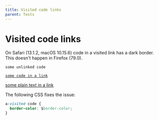 ```yaml
---
title: Visited code links
parent: Tests
---
```

# Visited code links

On Safari (13.1.2, macOS 10.15.6) code in a visited link has a dark border.
This doesn't happen in Firefox (79.0).

`some unlinked code`

[`some code in a link`](#visited-code-links)

[some plain text in a link](#visited-code-links)

The following CSS fixes the issue:

```css
a:visited code {
  border-color: $border-color;
}
```
